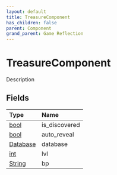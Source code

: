 ```yaml
---
layout: default
title: TreasureComponent
has_children: false
parent: Component
grand_parent: Game Reflection
---
```

# TreasureComponent
Description 

## Fields

| Type | Name |
|:-------------|:--------------|
| [bool](/docs/game-reflection/components/bool) | is_discovered |
| [bool](/docs/game-reflection/components/bool) | auto_reveal |
| [Database](/docs/game-reflection/components/database) | database |
| [int](/docs/game-reflection/enums/int) | lvl |
| [String](/docs/game-reflection/components/string) | bp |

